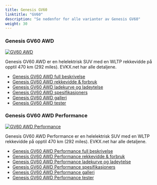 ```yaml
---
title: Genesis GV60
linktitle: "GV60"
description: "Se nedenfor for alle varianter av Genesis GV60"
weight: 30
---
```

### Genesis GV60 AWD

<a href="gv60_awd/"><img src="https://media.evkx.net/multimedia/models/genesis/gv60/gv60_awd/main_1_st.jpg" class="img-fluid" alt="GV60 AWD" ></a>

Genesis GV60 AWD er en helelektrisk SUV med en WLTP rekkevidde på opptil 470 km (292 miles). EVKX.net har alle detaljene. 

- [Genesis GV60 AWD full beskrivelse](gv60_awd/)
- [Genesis GV60 AWD rekkevidde & forbruk](gv60_awd/rangeandconsumption/)
- [Genesis GV60 AWD ladekurve og ladeytelse](gv60_awd/chargingcurve/)
- [Genesis GV60 AWD spesifikasjoners](gv60_awd/specifications/)
- [Genesis GV60 AWD galleri](gv60_awd/gallery/)
- [Genesis GV60 AWD tester](gv60_awd/reviews/)

### Genesis GV60 AWD Performance

<a href="gv60_awd_performance/"><img src="https://media.evkx.net/multimedia/models/genesis/gv60/gv60_awd_performance/main_1_st.jpg" class="img-fluid" alt="GV60 AWD Performance" ></a>

Genesis GV60 AWD Performance er en helelektrisk SUV med en WLTP rekkevidde på opptil 470 km (292 miles). EVKX.net har alle detaljene. 

- [Genesis GV60 AWD Performance full beskrivelse](gv60_awd_performance/)
- [Genesis GV60 AWD Performance rekkevidde & forbruk](gv60_awd_performance/rangeandconsumption/)
- [Genesis GV60 AWD Performance ladekurve og ladeytelse](gv60_awd_performance/chargingcurve/)
- [Genesis GV60 AWD Performance spesifikasjoners](gv60_awd_performance/specifications/)
- [Genesis GV60 AWD Performance galleri](gv60_awd_performance/gallery/)
- [Genesis GV60 AWD Performance tester](gv60_awd_performance/reviews/)

